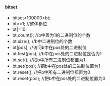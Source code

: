 #### bitset
+ bitset<100000>bt;
+ bt<<1; //整体移位
+ bt|=10;
+ bt.count(); //b中置为1的二进制位的个数
+ bt.size(); //b中二进制位的个数
+ bt[pos]; //访问b中在pos处的二进制位
+ bt.test(pos); //b中在pos处的二进制位是否为1
+ bt.set(); //把b中所有二进制位都置为1
+ bt.set(pos); //把b中在pos处的二进制位置为1
+ bt.reset(); //把b中所有二进制位都置为0
+ bt.reset(pos); //把b中在pos处的二进制位置为0